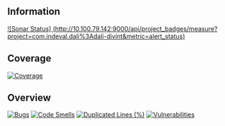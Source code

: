 ## Information
[![Sonar Status]
(http://10.100.79.142:9000/api/project_badges/measure?project=com.indeval.dali%3Adali-divint&metric=alert_status)](http://10.100.79.142:9000/dashboard?id=com.indeval.dali%3Adali-divint)

## Coverage
[![Coverage](http://10.100.79.142:9000/api/project_badges/measure?project=com.indeval.dali%3Adali-divint&metric=coverage)](http://10.100.79.142:9000/dashboard?id=com.indeval.dali%3Adali-divint)
## Overview
[![Bugs](http://10.100.79.142:9000/api/project_badges/measure?project=com.indeval.dali%3Adali-divint&metric=bugs)](http://10.100.79.142:9000/dashboard?id=com.indeval.dali%3Adali-divint)
[![Code Smells](http://10.100.79.142:9000/api/project_badges/measure?project=com.indeval.dali%3Adali-divint&metric=code_smells)](http://10.100.79.142:9000/dashboard?id=com.indeval.dali%3Adali-divint)
[![Duplicated Lines (%)](http://10.100.79.142:9000/api/project_badges/measure?project=com.indeval.dali%3Adali-divint&metric=duplicated_lines_density)](http://10.100.79.142:9000/dashboard?id=com.indeval.dali%3Adali-divint)
[![Vulnerabilities](http://10.100.79.142:9000/api/project_badges/measure?project=com.indeval.dali%3Adali-divint&metric=vulnerabilities)](http://10.100.79.142:9000/dashboard?id=com.indeval.dali%3Adali-divint)

